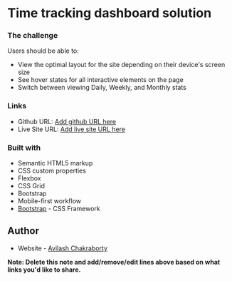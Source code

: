 # Time tracking dashboard solution

### The challenge

Users should be able to:

- View the optimal layout for the site depending on their device's screen size
- See hover states for all interactive elements on the page
- Switch between viewing Daily, Weekly, and Monthly stats

### Links

- Github URL: [Add github URL here](https://github.com/AvilashChak/AvilashChak-xaneAi.git)
- Live Site URL: [Add live site URL here](https://time-tracking-dashboard-avilash.netlify.app/)

### Built with

- Semantic HTML5 markup
- CSS custom properties
- Flexbox
- CSS Grid
- Bootstrap
- Mobile-first workflow
- [Bootstrap](https://getbootstrap.com/) - CSS Framework


## Author

- Website - [Avilash Chakraborty](https://avilash-portfolio-website.netlify.app/)

**Note: Delete this note and add/remove/edit lines above based on what links you'd like to share.**
